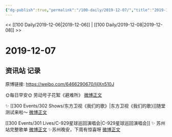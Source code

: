 ```yaml
---
{"dg-publish":true,"permalink":"/100-daily/2019-12-07/","title":"2019-12-07"}
---
```



<< [[100 Daily/2019-12-06\|2019-12-06]] | [[100 Daily/2019-12-08\|2019-12-08]] >>

# 2019-12-07

## 资讯站 记录

原博链接: https://weibo.com/6466290670/IjIXn510J

🌞每日早安🌞 劳动号子花絮《避难所》
[微博正文](https://m.weibo.cn/6466290670/4446783260434443)

✨ [[300 Events/302 Shows/东方卫视《我们的歌》\|东方卫视《我们的歌》]]随堂测试来啦～
[微博正文](https://m.weibo.cn/6466290670/4446946829733329)

[[300 Events/301 Lives/C-929星球巡回演唱会\|C-929星球巡回演唱会]]
✨ 苏州站完整歌单
[微博正文](https://m.weibo.cn/6466290670/4446981235183722)
✨苏州晚安，下周有惊喜呀
[微博正文](https://m.weibo.cn/6466290670/4446996079505542)
